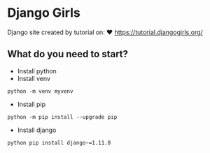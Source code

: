 # Django Girls
Django site created by tutorial on: :heart: https://tutorial.djangogirls.org/
## What do you need to start?
* Install python
* Install venv
```
python -m venv myvenv
```
* Install pip
```
python -m pip install --upgrade pip
```
* Install django
```
python pip install django~=1.11.0
```
